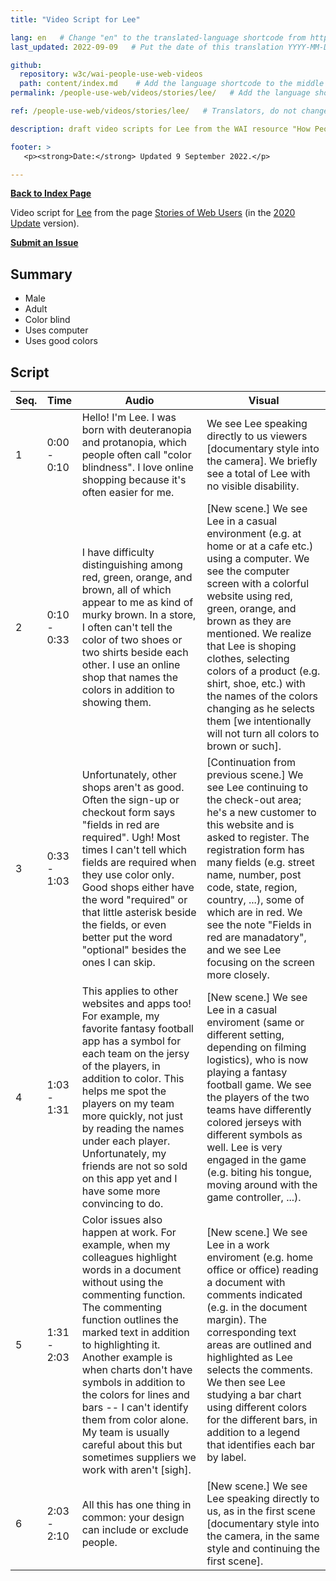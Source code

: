 ```yaml
---
title: "Video Script for Lee"

lang: en   # Change "en" to the translated-language shortcode from https://www.iana.org/assignments/language-subtag-registry/language-subtag-registry
last_updated: 2022-09-09   # Put the date of this translation YYYY-MM-DD (with month in the middle)

github:
  repository: w3c/wai-people-use-web-videos
  path: content/index.md    # Add the language shortcode to the middle of the filename, for example: content/index.fr.md
permalink: /people-use-web/videos/stories/lee/   # Add the language shortcode to the end, with no slash at end, for example: /link/to/page/fr

ref: /people-use-web/videos/stories/lee/   # Translators, do not change this

description: draft video scripts for Lee from the WAI resource "How People with Disabilities Use the Web"

footer: >
   <p><strong>Date:</strong> Updated 9 September 2022.</p>

---
```


**[Back to Index Page](../../)**

Video script for [Lee](https://deploy-preview-113--wai-people-use-web.netlify.app/people-use-web/user-stories-four/) from the page [Stories of Web Users](https://deploy-preview-113--wai-people-use-web.netlify.app/people-use-web/user-stories/) (in the [2020 Update](https://github.com/w3c/wai-people-use-web/wiki/Persona-development) version).

**[Submit an Issue](https://github.com/w3c/wai-people-use-web-videos/issues/new?title=[Lee])**

## Summary

* Male
* Adult
* Color blind
* Uses computer
* Uses good colors

## Script

| Seq. | Time | Audio | Visual |
| --- | --- | --- | --- |
| 1 | 0:00 - 0:10 | Hello! I'm Lee. I was born with deuteranopia and protanopia, which people often call "color blindness". I love online shopping because it's often easier for me. | We see Lee speaking directly to us viewers [documentary style into the camera]. We briefly see a total of Lee with no visible disability. |
| 2 | 0:10 - 0:33 | I have difficulty distinguishing among red, green, orange, and brown, all of which appear to me as kind of murky brown. In a store, I often can't tell the color of two shoes or two shirts beside each other. I use an online shop that names the colors in addition to showing them. | [New scene.] We see Lee in a casual environment (e.g. at home or at a cafe etc.) using a computer. We see the computer screen with a colorful website using red, green, orange, and brown as they are mentioned. We realize that Lee is shoping clothes, selecting colors of a product (e.g. shirt, shoe, etc.) with the names of the colors changing as he selects them  [we intentionally will not turn all colors to brown or such]. |
| 3 | 0:33 - 1:03 | Unfortunately, other shops aren't as good. Often the sign-up or checkout form says "fields in red are required". Ugh! Most times I can't tell which fields are required when they use color only. Good shops either have the word "required" or that little asterisk beside the fields, or even better put the word "optional" besides the ones I can skip. | [Continuation from previous scene.] We see Lee continuing to the check-out area; he's a new customer to this website and is asked to register. The registration form has many fields (e.g. street name, number, post code, state, region, country, ...), some of which are in red. We see the note "Fields in red are manadatory", and we see Lee focusing on the screen more closely. |
| 4 | 1:03 - 1:31 | This applies to other websites and apps too! For example, my favorite fantasy football app has a symbol for each team on the jersy of the players, in addition to color. This helps me spot the players on my team more quickly, not just by reading the names under each player. Unfortunately, my friends are not so sold on this app yet and I have some more convincing to do. | [New scene.] We see Lee in a casual enviroment (same or different setting, depending on filming logistics), who is now playing a fantasy football game. We see the players of the two teams have differently colored jerseys with different symbols as well. Lee is very engaged in the game (e.g. biting his tongue, moving around with the game controller, ...). |
| 5 | 1:31 - 2:03 | Color issues also happen at work. For example, when my colleagues highlight words in a document without using the commenting function. The commenting function outlines the marked text in addition to highlighting it. Another example is when charts don't have symbols in addition to the colors for lines and bars -- I can't identify them from color alone. My team is usually careful about this but sometimes suppliers we work with aren't [sigh]. | [New scene.] We see Lee in a work enviroment (e.g. home office or office) reading a document with comments indicated (e.g. in the document margin). The corresponding text areas are outlined and highlighted as Lee selects the comments. We then see Lee studying a bar chart using different colors for the different bars, in addition to a legend that identifies each bar by label. |
| 6 | 2:03 - 2:10 | All this has one thing in common: your design can include or exclude people. | [New scene.] We see Lee speaking directly to us, as in the first scene [documentary style into the camera, in the same style and continuing the first scene]. |
